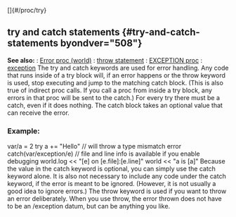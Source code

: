 []{#/proc/try}
  ## try and catch statements {#try-and-catch-statements byondver="508"}
  **See also:**
  :   [Error proc (world)](ref/world/proc/Error)
  :   [throw statement](ref/proc/throw)
  :   [EXCEPTION proc](ref/proc/EXCEPTION)
  :   [exception](ref/exception)
  The try and catch keywords are used for error handling. Any code that
  runs inside of a try block will, if an error happens or the throw
  keyword is used, stop executing and jump to the matching catch block.
  (This is also true of indirect proc calls. If you call a proc from
  inside a try block, any errors in that proc will be sent to the catch.)
  For every try there must be a catch, even if it does nothing. The catch
  block takes an optional value that can receive the error.
  ### Example:
  var/a = 2 try a += \"Hello\" // will throw a type mismatch error
  catch(var/exception/e) // file and line info is available if you enable
  debugging world.log \<\< \"\[e\] on \[e.file\]:\[e.line\]\" world \<\<
  \"a is \[a\]\"
  Because the value in the catch keyword is optional, you can simply use
  the catch keyword alone. It is also not necessary to include any code
  under the catch keyword, if the error is meant to be ignored. (However,
  it is not usually a good idea to ignore errors.)
  The throw keyword is used if you want to throw an error deliberately.
  When you use throw, the error thrown does not have to be an /exception
  datum, but can be anything you like.